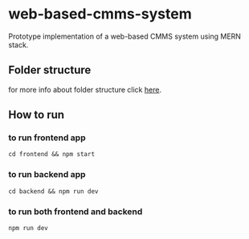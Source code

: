 # web-based-cmms-system

Prototype implementation of a web-based CMMS system using MERN stack.

## Folder structure

for more info about folder structure click [here](https://stackoverflow.com/a/51128385).

## How to run

### to run frontend app

`cd frontend && npm start`

### to run backend app

`cd backend && npm run dev`

### to run both frontend and backend

`npm run dev`
